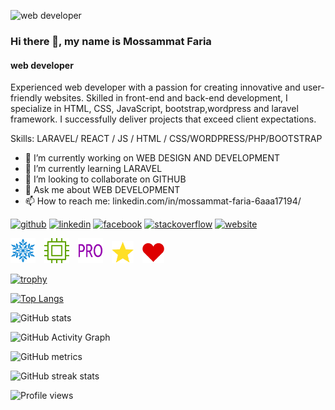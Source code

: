 
![web developer](https://media.licdn.com/dms/image/D5616AQHUGpfoXwI04Q/profile-displaybackgroundimage-shrink_350_1400/0/1683399434466?e=1690416000&v=beta&t=kjgJpQBo0ItlAPfr7G7V3zezCxZHkisr-_qxo_S41bU)

### Hi there 👋, my name is Mossammat Faria
#### web developer


Experienced web developer with a passion for creating innovative and user-friendly websites. Skilled in front-end and back-end development, I specialize in HTML, CSS, JavaScript, bootstrap,wordpress and laravel framework. I successfully deliver projects that exceed client expectations.

Skills: LARAVEL/ REACT / JS / HTML / CSS/WORDPRESS/PHP/BOOTSTRAP

- 🔭 I’m currently working on WEB DESIGN AND DEVELOPMENT 
- 🌱 I’m currently learning LARAVEL 
- 👯 I’m looking to collaborate on GITHUB 
- 💬 Ask me about WEB DEVELOPMENT 
- 📫 How to reach me: linkedin.com/in/mossammat-faria-6aaa17194/ 


[<img src='https://cdn.jsdelivr.net/npm/simple-icons@3.0.1/icons/github.svg' alt='github' height='40'>](https://github.com/faria567)  [<img src='https://cdn.jsdelivr.net/npm/simple-icons@3.0.1/icons/linkedin.svg' alt='linkedin' height='40'>](https://www.linkedin.com/in/mossammatfaria/)  [<img src='https://cdn.jsdelivr.net/npm/simple-icons@3.0.1/icons/facebook.svg' alt='facebook' height='40'>](https://www.facebook.com/mossammatfaria1200)  [<img src='https://cdn.jsdelivr.net/npm/simple-icons@3.0.1/icons/stackoverflow.svg' alt='stackoverflow' height='40'>](https://stackoverflow.com/users/21903285/mossammat-faria)  [<img src='https://cdn.jsdelivr.net/npm/simple-icons@3.0.1/icons/icloud.svg' alt='website' height='40'>](https://faria567.github.io/Portfolio_Site/)  

<a href='https://archiveprogram.github.com/'><img src='https://raw.githubusercontent.com/acervenky/animated-github-badges/master/assets/acbadge.gif' width='40' height='40'></a> <a href='https://docs.github.com/en/developers'><img src='https://raw.githubusercontent.com/acervenky/animated-github-badges/master/assets/devbadge.gif' width='40' height='40'></a> <a href='https://github.com/pricing'><img src='https://raw.githubusercontent.com/acervenky/animated-github-badges/master/assets/pro.gif' width='40' height='40'></a> <a href='https://stars.github.com/'><img src='https://raw.githubusercontent.com/acervenky/animated-github-badges/master/assets/starbadge.gif' width='35' height='35'></a> <a href='https://docs.github.com/en/github/supporting-the-open-source-community-with-github-sponsors'><img src='https://raw.githubusercontent.com/acervenky/animated-github-badges/master/assets/sponsorbadge.gif' width='35' height='35'></a> 

[![trophy](https://github-profile-trophy.vercel.app/?username=faria567)](https://github.com/ryo-ma/github-profile-trophy)

[![Top Langs](https://github-readme-stats.vercel.app/api/top-langs/?username=faria567)](https://github.com/anuraghazra/github-readme-stats)

![GitHub stats](https://github-readme-stats.vercel.app/api?username=faria567&show_icons=true)  

![GitHub Activity Graph](https://activity-graph.herokuapp.com/graph?username=faria567)  

![GitHub metrics](https://metrics.lecoq.io/faria567)  

![GitHub streak stats](https://streak-stats.demolab.com/?user=faria567)  

![Profile views](https://gpvc.arturio.dev/faria567)  
